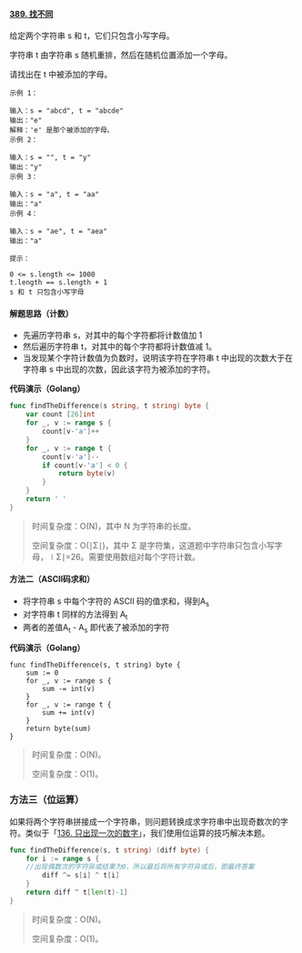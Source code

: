 #### [389. 找不同](https://leetcode-cn.com/problems/find-the-difference/)

给定两个字符串 s 和 t，它们只包含小写字母。

字符串 t 由字符串 s 随机重排，然后在随机位置添加一个字母。

请找出在 t 中被添加的字母。

```
示例 1：

输入：s = "abcd", t = "abcde"
输出："e"
解释：'e' 是那个被添加的字母。
示例 2：

输入：s = "", t = "y"
输出："y"
示例 3：

输入：s = "a", t = "aa"
输出："a"
示例 4：

输入：s = "ae", t = "aea"
输出："a"

提示：

0 <= s.length <= 1000
t.length == s.length + 1
s 和 t 只包含小写字母
```

#### 解题思路（计数）

- 先遍历字符串 s，对其中的每个字符都将计数值加 1
- 然后遍历字符串 t，对其中的每个字符都将计数值减 1。
- 当发现某个字符计数值为负数时，说明该字符在字符串 t 中出现的次数大于在字符串 s 中出现的次数，因此该字符为被添加的字符。

**代码演示（Golang）**

```go
func findTheDifference(s string, t string) byte {
	var count [26]int
	for _, v := range s {
		count[v-'a']++
	}
	for _, v := range t {
		count[v-'a']--
		if count[v-'a'] < 0 {
			return byte(v)
		}
	}
    return ' '
}
```

> 时间复杂度：O(N)，其中 N 为字符串的长度。
>
> 空间复杂度：O(∣Σ∣)，其中 Σ 是字符集，这道题中字符串只包含小写字母，∣Σ∣=26。需要使用数组对每个字符计数。
>



#### 方法二（ASCII码求和）

- 将字符串 s 中每个字符的 ASCII 码的值求和，得到A<sub>s</sub> 
- 对字符串 t 同样的方法得到 A<sub>t</sub> 
- 两者的差值A<sub>t</sub> - A<sub>s</sub> 即代表了被添加的字符

**代码演示（Golang）**

```
func findTheDifference(s, t string) byte {
    sum := 0
    for _, v := range s {
        sum -= int(v)
    }
    for _, v := range t {
        sum += int(v)
    }
    return byte(sum)
}
```

> 时间复杂度：O(N)。
>
> 空间复杂度：O(1)。

### 方法三（位运算）

如果将两个字符串拼接成一个字符串，则问题转换成求字符串中出现奇数次的字符。类似于「[136. 只出现一次的数字](https://leetcode-cn.com/problems/single-number/)」，我们使用位运算的技巧解决本题。

```go
func findTheDifference(s, t string) (diff byte) {
    for i := range s {
    //出现偶数次的字符异或结果为0，所以最后将所有字符异或后，即最终答案
        diff ^= s[i] ^ t[i]
    }
    return diff ^ t[len(t)-1]
}
```

> 时间复杂度：O(N)。
>
> 空间复杂度：O(1)。
